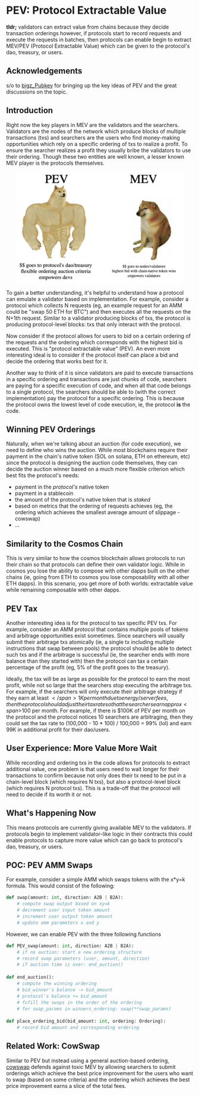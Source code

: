 # PEV: Protocol Extractable Value


**tldr;** validators can extract value from chains because they decide transaction orderings however, if protocols start to record requests and execute the requests in batches, then protocols can enable begin to extract MEV/PEV (Protocol Extractable Value) which can be given to the protocol's dao, treasury, or users. 

## Acknowledgements 

s/o to [bigz_Pubkey](https://twitter.com/bigz_Pubkey) for bringing up the key ideas of PEV and the great discussions on the topic.

## Introduction

Right now the key players in MEV are the validators and the searchers. 
Validators are the nodes of the network which produce blocks of multiple 
transactions (txs) and searchers are the users who find money-making opportunities which rely on a specific ordering of txs to realize a profit. To ensure the searcher realizes a profit they usually bribe the validators to use their ordering. Though these two entities are well known, a lesser known MEV player is the protocols themselves. 

<div align="center">
<img src="2022-07-30-19-06-56.png" width="450" height="300">
</div>

To gain a better understanding, it's helpful to understand how a protocol can emulate a validator based on implementation. For 
example, consider a protocol which collects N requests (eg, an example request for an AMM could be "swap 50 ETH for BTC") and then executes all the 
requests on the N+1th request. Similar to a validator producing blocks of txs, the protocol is producing protocol-level blocks: txs that only interact with the protocol. 

Now consider if the protocol allows for users to bid on 
a certain ordering of the requests and the ordering which corresponds with the highest bid is executed. This is "protocol extractable value" (PEV). An even more interesting ideal is to consider if the protocol itself can place a bid and decide the ordering that works best for it. 

Another way to think of it is since validators are paid to execute transactions in a specific ordering and transactions 
are just chunks of code, searchers are paying for a specific execution of code, and 
when all that code belongs to a single protocol, the searchers should be able to (with the correct implementation) pay the protocol for a specific ordering. This is because the protocol owns the lowest level of code execution, ie, the protocol **is** the code. 

## Winning PEV Orderings

Naturally, when we're talking about an auction (for code execution), we need to define
who wins the auction. While most blockchains require their payment in the chain's native token (SOL on solana, ETH on ethereum, etc) since the protocol is designing the auction code themselves, they can decide the auction winner based on a much more flexible criterion which best fits the protocol's needs: 
- payment in the *protocol's* native token
- payment in a stablecoin
- the amount of the protocol's native token that is *staked*
- based on metrics that the ordering of requests achieves (eg, the ordering which achieves the smallest average amount of slippage - cowswap)
- ... 

## Similarity to the Cosmos Chain

This is very similar to how the cosmos blockchain allows protocols to run their chain so that protocols can define their own validator logic. While in cosmos you lose
the ability to compose with other dapps built on the other chains (ie, going from ETH to cosmos you lose composability with all other ETH dapps). In this scenario, you get more of both worlds: extractable value while remaining composable with other dapps. 

## PEV Tax

Another interesting idea is for the protocol to tax specific PEV txs. For example, consider an AMM protocol that contains multiple pools of tokens and arbitrage opportunities exist sometimes. Since searchers will usually submit their arbitrage txs atomically (ie, a single tx including multiple instructions that swap between pools) the protocol should be able to detect such txs and if the arbitrage is successful (ie, the searcher ends with more balance than they started with) then the protocol can tax a certain percentage of the profit (eg, 5% of the profit goes to the treasury). 

Ideally, the tax will be as large as possible for the protocol to earn the most profit, while not so large that the searchers stop executing the arbitrage txs. For example, if the searchers will only execute their arbitrage strategy if they earn at least <span>$</span>1K per month due to energy/server fees, then the protocol should adjust their tax rate so that the searchers earn approx <span>$</span>100 per month. For example, if there is <span>$</span>100K of PEV per month on the protocol and the protocol notices 10 searchers are arbitraging, then they could set the tax rate to (100,000 - 10 * 100) / 100,000 = 99% (lol) and earn 99K in additional profit for their dao/users.  

## User Experience: More Value More Wait 

While recording and ordering txs in the code allows for protocols to extract additional value, one problem is that users need to wait longer for their transactions to confirm because not only does their tx need to be put in a chain-level block (which requires N txs), but also a protocol-level block (which requires N protocol txs). This is a trade-off that the protocol will need to decide if its worth it or not.

## What's Happening Now 

This means protocols are currently giving available MEV to the validators. If protocols 
begin to implement validator-like logic in their contracts this could enable protocols to capture more value which can go 
back to protocol's dao, treasury, or users. 

## POC: PEV AMM Swaps 

For example, consider a simple AMM which swaps tokens with the x*y=k formula. This
would consist of the following:
```python 
def swap(amount: int, direction: A2B | B2A): 
    # compute swap output based on xy=k 
    # decrement user input token amount
    # increment user output token amount 
    # update amm parameters x and y
```

However, we can enable PEV with the three following functions 
```python
def PEV_swap(amount: int, direction: A2B | B2A): 
    # if no auction: start a new ordering structure
    # record swap parameters (user, amount, direction)
    # if auction time is over: end_auction()

def end_auction():
    # compute the winning ordering 
    # bid_winner's balance -= bid_amount
    # protocol's balance += bid_amount
    # fufill the swaps in the order of the ordering 
    # for swap_params in winners_ordering: swap(**swap_params)

def place_ordering_bid(bid_amount: int, ordering: Ordering):
    # record bid amount and corresponding ordering
```

## Related Work: CowSwap

Similar to PEV but instead using a general auction-based ordering, [cowswap](https://cow.fi/) defends against toxic MEV
by allowing searchers to submit orderings which achieve the best price improvement for the users who want to swap
(based on some criteria) and the ordering which achieves the best price improvement earns a slice of the total fees. 